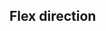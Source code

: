 ## Flex direction

<!-- <values.flexDirection> -->
<!-- </values.flexDirection> -->

<!-- <variants.flexDirection> -->
<!-- </variants.flexDirection> -->

